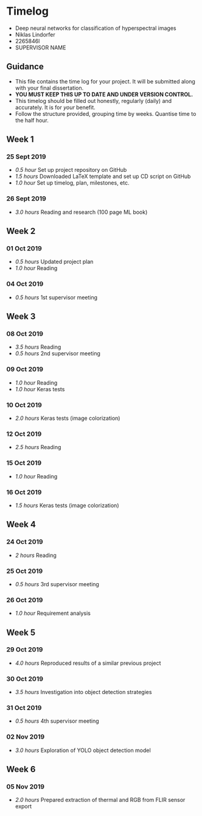 # Timelog

* Deep neural networks for classification of hyperspectral images
* Niklas Lindorfer
* 2265846l
* SUPERVISOR NAME

## Guidance

* This file contains the time log for your project. It will be submitted along with your final dissertation.
* **YOU MUST KEEP THIS UP TO DATE AND UNDER VERSION CONTROL.**
* This timelog should be filled out honestly, regularly (daily) and accurately. It is for *your* benefit.
* Follow the structure provided, grouping time by weeks.  Quantise time to the half hour.

## Week 1

### 25 Sept 2019

* *0.5 hour* Set up project repository on GitHub
* *1.5 hours* Downloaded LaTeX template and set up CD script on GitHub
* *1.0 hour* Set up timelog, plan, milestones, etc.

### 26 Sept 2019
* *3.0 hours* Reading and research (100 page ML book)


## Week 2

### 01 Oct 2019
* *0.5 hours* Updated project plan
* *1.0 hour* Reading

### 04 Oct 2019
* *0.5 hours* 1st supervisor meeting


## Week 3

### 08 Oct 2019
* *3.5 hours* Reading
* *0.5 hours* 2nd supervisor meeting

### 09 Oct 2019
* *1.0 hour* Reading
* *1.0 hour* Keras tests

### 10 Oct 2019
* *2.0 hours* Keras tests (image colorization)

### 12 Oct 2019
* *2.5 hours* Reading

### 15 Oct 2019
* *1.0 hour* Reading

### 16 Oct 2019
* *1.5 hours* Keras tests (image colorization)

## Week 4

### 24 Oct 2019
* *2 hours* Reading

### 25 Oct 2019
* *0.5 hours* 3rd supervisor meeting

### 26 Oct 2019
* *1.0 hour* Requirement analysis

## Week 5

### 29 Oct 2019
* *4.0 hours* Reproduced results of a similar previous project

### 30 Oct 2019
* *3.5 hours* Investigation into object detection strategies

### 31 Oct 2019
* *0.5 hours* 4th supervisor meeting

### 02 Nov 2019
* *3.0 hours* Exploration of YOLO object detection model

## Week 6

### 05 Nov 2019
* *2.0 hours* Prepared extraction of thermal and RGB from FLIR sensor export
